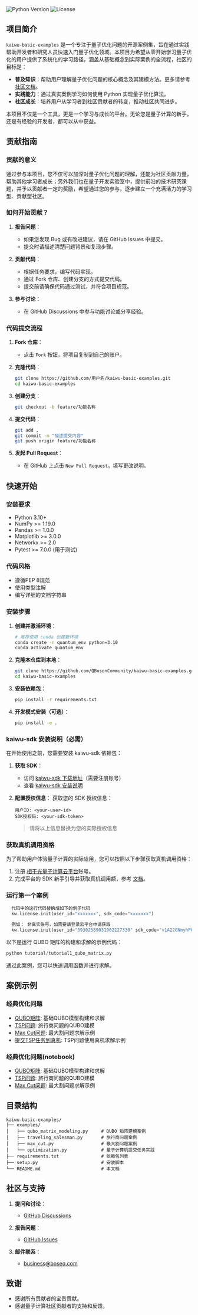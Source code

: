 <img src="https://img.shields.io/badge/Python-3.10%2B-blue" alt="Python Version">
<img src="https://img.shields.io/badge/License-Apache%202.0-green" alt="License">

## 项目简介

`kaiwu-basic-examples` 是一个专注于量子优化问题的开源案例集，旨在通过实践帮助开发者和研究人员快速入门量子优化领域。本项目为希望从零开始学习量子优化的用户提供了系统化的学习路径，涵盖从基础概念到实际案例的全流程，社区的目标是：

- **普及知识**：帮助用户理解量子优化问题的核心概念及其建模方法。更多请参考 [社区文档](https://kaiwu.qboson.com/plugin.php?id=knowledge)。
- **实践能力**：通过真实案例学习如何使用 Python 实现量子优化算法。
- **社区成长**：培养用户从学习者到社区贡献者的转变，推动社区共同进步。

本项目不仅是一个工具，更是一个学习与成长的平台。无论您是量子计算的新手，还是有经验的开发者，都可以从中获益。

## 贡献指南

### 贡献的意义

通过参与本项目，您不仅可以加深对量子优化问题的理解，还能为社区贡献力量，帮助其他学习者成长；另外我们也在量子开发实验室中，提供前沿的技术研究课题，并予以贡献者一定的奖励，希望通过您的参与，逐步建立一个充满活力的学习型、贡献型社区。

### 如何开始贡献？

1. **报告问题**：
   - 如果您发现 Bug 或有改进建议，请在 GitHub Issues 中提交。
   - 提交时请描述清楚问题背景和复现步骤。

2. **贡献代码**： 
   - 根据任务要求，编写代码实现。
   - 通过 Fork 仓库、创建分支的方式提交代码。
   - 提交前请确保代码通过测试，并符合项目规范。

3. **参与讨论**：
   - 在 GitHub Discussions 中参与功能讨论或分享经验。

### 代码提交流程

1. **Fork 仓库**：
   - 点击 `Fork` 按钮，将项目复制到自己的账户。

2. **克隆代码**：
   ```bash
   git clone https://github.com/用户名/kaiwu-basic-examples.git
   cd kaiwu-basic-examples
   ```

3. **创建分支**：
   ```bash
   git checkout -b feature/功能名称
   ```

4. **提交代码**：
   ```bash
   git add .
   git commit -m "描述提交内容"
   git push origin feature/功能名称
   ```

5. **发起 Pull Request**：
   - 在 GitHub 上点击 `New Pull Request`，填写更改说明。

## 快速开始

### 安装要求

- Python 3.10+
- NumPy >= 1.19.0
- Pandas >= 1.0.0
- Matplotlib >= 3.0.0
- Networkx >= 2.0
- Pytest >= 7.0.0 (用于测试)

### 代码风格

- 遵循PEP 8规范
- 使用类型注解
- 编写详细的文档字符串

### 安装步骤

1. **创建并激活环境**：
   ```bash
   # 推荐使用 conda 创建新环境
   conda create -n quantum_env python=3.10
   conda activate quantum_env
   ```

2. **克隆本仓库到本地**：
   ```bash
   git clone https://github.com/QBosonCommunity/kaiwu-basic-examples.git
   cd kaiwu-basic-examples
   ```

3. **安装依赖包**：
   ```bash
   pip install -r requirements.txt
   ```

4. **开发模式安装（可选）**：
   ```bash
   pip install -e .
   ```

### kaiwu-sdk 安装说明（必需）

在开始使用之前，您需要安装 kaiwu-sdk 依赖包：

1. **获取 SDK**：
   - 访问 [kaiwu-sdk 下载地址](https://platform.qboson.com/sdkDownload)（需要注册账号）
   - 查看 [kaiwu-sdk 安装说明](https://kaiwu-sdk-docs.qboson.com/zh/latest/)

2. **配置授权信息**：
   获取您的 SDK 授权信息：
   ```
   用户ID: <your-user-id>
   SDK授权码: <your-sdk-token>

   ```
   > 请将以上信息替换为您的实际授权信息

### 获取真机调用资格

为了帮助用户体验量子计算的实际应用，您可以按照以下步骤获取真机调用资格：

1. 注册 [相干光量子计算云平台](https://platform.qboson.com/)账号。
2. 完成平台的 SDK 新手引导并获取真机调用额，参考 [文档](https://platform.qboson.com/resource/beginner_tutorial)。 

### 运行第一个案例
```python
  代码中的这行代码替换成如下的例子代码
  kw.license.init(user_id="xxxxxxx", sdk_code="xxxxxxx")
  
  例如： 非真实账号，如需要请登录云平台申请获取
  kw.license.init(user_id="39302589031902227330" sdk_code="v1A22GNmyhP063a4t7Osa2HsAMkuaB")

```

以下是运行 QUBO 矩阵的构建和求解的示例代码：

```python
python tutorial/tutorial1_qubo_matrix.py
```

通过此案例，您可以快速调用函数并进行求解。

## 案例示例

### 经典优化问题
- [QUBO矩阵](tutorial/tutorial1_qubo_matrix.py): 基础QUBO模型构建和求解
- [TSP问题](tutorial/tutorial2_tsp.py): 旅行商问题的QUBO建模
- [Max Cut问题](tutorial/tutorial3_max_cut.py): 最大割问题求解示例
- [提交TSP任务到真机](tutorial/tutorial4_cimoptimizer.py): TSP问题使用真机求解示例

### 经典优化问题(notebook)
- [QUBO矩阵](tutorial/notebook/tutorial1_qubo_matrix.ipynb): 基础QUBO模型构建和求解
- [TSP问题](tutorial/notebook/tutorial2_tsp.ipynb): 旅行商问题的QUBO建模
- [Max Cut问题](tutorial/notebook/tutorial3_max_cut.ipynb): 最大割问题求解示例

## 目录结构

```
kaiwu-basic-examples/
├── examples/ 
│   ├── qubo_matrix_modeling.py     # QUBO 矩阵建模案例
│   ├── traveling_salesman.py       # 旅行商问题案例
│   ├── max_cut.py                  # 最大割问题案例
│   └── optimization.py             # 量子计算机提交任务实践
├── requirements.txt                # 依赖包列表
├── setup.py                        # 安装脚本
└── README.md                       # 本文档
```

## 社区与支持

1. **提问和讨论**：
   - [GitHub Discussions](https://github.com/QBosonCommunity/kaiwu-basic-examples/discussions)

2. **报告问题**：
   - [GitHub Issues](https://github.com/QBosonCommunity/kaiwu-basic-examples/issues)

3. **邮件联系**：
   - business@boseq.com

## 致谢

- 感谢所有贡献者的宝贵贡献。
- 感谢量子计算社区贡献者的支持和反馈。
